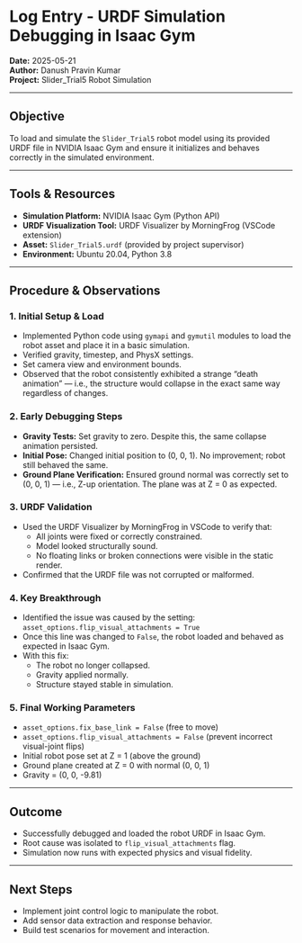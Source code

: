 # Log Entry - URDF Simulation Debugging in Isaac Gym
**Date:** 2025-05-21  
**Author:** Danush Pravin Kumar  
**Project:** Slider_Trial5 Robot Simulation  

---

## Objective
To load and simulate the `Slider_Trial5` robot model using its provided URDF file in NVIDIA Isaac Gym and ensure it initializes and behaves correctly in the simulated environment.

---

## Tools & Resources
- **Simulation Platform:** NVIDIA Isaac Gym (Python API)  
- **URDF Visualization Tool:** URDF Visualizer by MorningFrog (VSCode extension)  
- **Asset:** `Slider_Trial5.urdf` (provided by project supervisor)  
- **Environment:** Ubuntu 20.04, Python 3.8

---

## Procedure & Observations

### 1. Initial Setup & Load
- Implemented Python code using `gymapi` and `gymutil` modules to load the robot asset and place it in a basic simulation.
- Verified gravity, timestep, and PhysX settings.
- Set camera view and environment bounds.
- Observed that the robot consistently exhibited a strange “death animation” — i.e., the structure would collapse in the exact same way regardless of changes.

### 2. Early Debugging Steps
- **Gravity Tests:** Set gravity to zero. Despite this, the same collapse animation persisted.
- **Initial Pose:** Changed initial position to (0, 0, 1). No improvement; robot still behaved the same.
- **Ground Plane Verification:** Ensured ground normal was correctly set to (0, 0, 1) — i.e., Z-up orientation. The plane was at Z = 0 as expected.

### 3. URDF Validation
- Used the URDF Visualizer by MorningFrog in VSCode to verify that:
  - All joints were fixed or correctly constrained.
  - Model looked structurally sound.
  - No floating links or broken connections were visible in the static render.
- Confirmed that the URDF file was not corrupted or malformed.

### 4. Key Breakthrough
- Identified the issue was caused by the setting:  
  `asset_options.flip_visual_attachments = True`
- Once this line was changed to `False`, the robot loaded and behaved as expected in Isaac Gym.
- With this fix:
  - The robot no longer collapsed.
  - Gravity applied normally.
  - Structure stayed stable in simulation.

### 5. Final Working Parameters
- `asset_options.fix_base_link = False` (free to move)  
- `asset_options.flip_visual_attachments = False` (prevent incorrect visual-joint flips)  
- Initial robot pose set at Z = 1 (above the ground)  
- Ground plane created at Z = 0 with normal (0, 0, 1)  
- Gravity = (0, 0, -9.81)

---

## Outcome
- Successfully debugged and loaded the robot URDF in Isaac Gym.
- Root cause was isolated to `flip_visual_attachments` flag.
- Simulation now runs with expected physics and visual fidelity.

---

## Next Steps
- Implement joint control logic to manipulate the robot.
- Add sensor data extraction and response behavior.
- Build test scenarios for movement and interaction.
